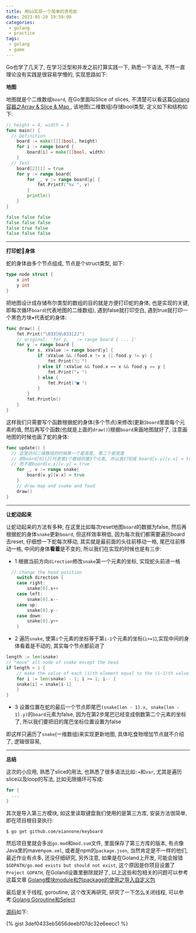 ```yaml
---
title: 用Go实现一个简单的贪吃蛇
date: 2023-05-20 19:59:09
categories:
 - golang
 - practice
tags:
 - golang
 - game
---
```


Go也学了几天了, 在学习泛型和并发之前打算实践一下, 熟悉一下语法, 不然一直理论没有实践是很容易学懵的, 实现思路如下: 

**地图**

地图就是个二维数组`board`, 在Go里面叫Slice of slices, 不清楚可以看这篇[Golang容器之Array & Slice & Map ](https://davidzhu.xyz/2023/05/13/Golang/Basics/003-collections/), 该地图(二维数组)存储bool类型, 定义如下和结构如下:

```go
// height = 4, width = 3
func main() {
  // Definition
	board := make([][]bool, height)
	for i := range board {
		board[i] = make([]bool, width)
	}
  // Test
	board[2][1] = true
	for y := range board{
		for _, v := range board[y] {
			fmt.Printf("%v ", v)
		}
		println()
	}
}

false false false 
false false false 
false true false 
false false false 
```

----

**打印蛇🐍身体**

蛇的身体由多个节点组成, 节点是个struct类型, 如下:

```go
type node struct {
	x int
	y int
}
```

把地图设计成存储布尔类型的数组的目的就是方便打印蛇的身体, 也是实现的关键, 即每次循环`board`(代表地图的二维数组), 遇到false就打印空白, 遇到true就打印一个黑色方块▪️代表蛇的身体:

```go
func draw() {
	fmt.Print("\033[H\033[2J")
	// original: 'for y, _ := range board { ... }'
	for y := range board {
		for x, xValue := range board[y] {
			if !xValue && (food.x != x || food.y != y) {
				fmt.Print("□ ")
			} else if !xValue && food.x == x && food.y == y {
				fmt.Print("★ ")
			} else {
				fmt.Print("■ ")
			}
		}
		fmt.Println()
	}
}
```

这样我们只需要写个函数根据蛇的身体(多个节点)来修改(更新)`board`里面每个元素的值, 然后再写个函数(也就是上面的`draw()`)根据`board`来画地图就好了, 注意画地图的时候也画了蛇的身体:

```go
func update() {
  // 这里访问二维数组的时候第一个是高度, 第二个是宽度
  // 即board[0][2]代表第1个数组的第3个元素, 所以我们写成 board[v.y][v.x] = true
  // 而不是board[v.x][v.y] = true
	for _, v := range snake{
		board[v.y][v.x] = true
	}
	// draw map and snake and food
	draw()
}
```

---

**让蛇动起来**

让蛇动起来的方法有多种, 在这里比如每次reset地图`board`的数据为false, 然后再根据蛇的身体`snake`更新`board`, 但这样效率稍低, 因为每次我们都需要遍历board去reset, 仔细想一下蛇每次移动, 其实就是最前面的头往前移动一格, 尾巴往前移动一格, 中间的身体**看着**是不变的, 所以我们在实现的时候也是有三步:

- 1 根据当前方向`direction`修改`snake`第一个元素的坐标, 实现蛇头前进一格

```go
  // change the head position
	switch direction {
	case right:
		snake[0].x++
	case left:
		snake[0].x--
	case up:
		snake[0].y--
	case down:
		snake[0].y++
	}
```

- 2 遍历`snake`, 使第`i`个元素的坐标等于第`i-1`个元素的坐标(`i>=1`),实现中间的身体看着是不动的, 其实每个节点都前进了

```go
length := len(snake)
// "move" all node of snake except the head
if length > 1 {
	// make the value of each (i)th element equal to the (i-1)th value
	for i := len(snake) - 1; i >= 1; i-- {
	snake[i] = snake[i-1]
	}
}
```

- 3 设置位置在蛇的最后一个节点即尾巴`(snake[len - 1].x, snake[len - 1].y)`的`board`元素为false, 因为在第2步尾巴已经变成倒数第二个元素的坐标了, 所以我们要把旧的尾巴坐标位置设置为false

即这样只遍历了`snake`(一维数组)来实现更新地图, 具体吃食物增加节点就不介绍了, 逻辑很容易, 

----

**总结**

这次的小应用, 熟悉了slice的用法, 也熟悉了很多语法比如`:=`和`var`, 尤其是遍历slice以及loop的写法, 比如无限循环可写成:

```go
for {
  ...
}
```

其次是导入第三方模块, 如这里读取键盘我们使用的是第三方库, 安装方法很简单, 即在项目根目录执行:

```shell
$ go get github.com/eiannone/keyboard
```

然后项目里就会多出`go.mod`和`mod.sum`文件, 里面保存了第三方库的版本, 有点像Java里的maven`pom.xml`, 或者是npm的`package.json`, 当然肯定是不一样的他们, 最近作业有点多, 还没仔细研究, 另外注意, 如果是在Goland上开发, 可能会报错`$GOPATH/go.mod exists but should not exist`, 这个原因是你项目设置了`Project GOPATH`, 在Goland设置里删除就好了, 以上这些和包相关的问题可以参考这篇文章 [Golang模块module和包package的使用之导入自定义包](https://davidzhu.xyz/2023/05/21/Golang/Basics/005-go-modules/)

最后是关于线程, goroutine, 这个改天再研究, 研究了一下怎么关闭线程, 可以参考:[Golang Goroutine和Select](https://davidzhu.xyz/2023/05/21/Golang/Basics/011-goroutines-select/)

[源码](https://gist.github.com/shwezhu/3def0433eb5656deebf07dc32e6eecc1)如下:

{% gist 3def0433eb5656deebf07dc32e6eecc1 %}
